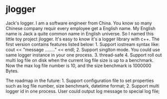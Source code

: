 # jlogger
Jack's logger. I am a software engineer from China. You know so many Chinese company requir every employee get a English name. My English name is Jack a quite common name in English universe. So I named this little toy project jlogger. It's easy to know it's a logger library with c++. The first version contains features listed below:
    1. Support iostream syntax like: cout << "message ........" << endl; 
    2. Support singlton mode. You could use same logger instance in your one process.
    3. thread-safe
    4. Support roll out multi log file on disk when the current log file size is up to a benchmark. Now the max log file number is 10, and the size benchmark is 1000000 Bytes.

The roadmap in the future:
    1. Support configuration file to set properties such as log file number, size benchmark, datetime format;
    2. Support multi logger id in one process. User could output log message to special log file;
